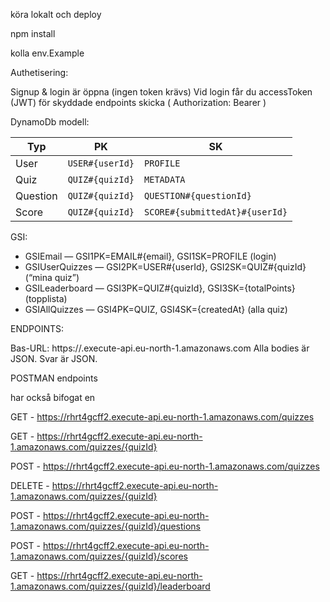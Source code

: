 köra lokalt och deploy

npm install

kolla env.Example

Authetisering:

Signup & login är öppna (ingen token krävs)
Vid login får du accessToken (JWT)
för skyddade endpoints skicka ( Authorization: Bearer <accessToken> ) 

DynamoDb modell: 

| Typ      | PK              | SK                             |
| -------- | --------------- | ------------------------------ |
| User     | `USER#{userId}` | `PROFILE`                      |
| Quiz     | `QUIZ#{quizId}` | `METADATA`                     |
| Question | `QUIZ#{quizId}` | `QUESTION#{questionId}`        |
| Score    | `QUIZ#{quizId}` | `SCORE#{submittedAt}#{userId}` |


GSI: 

* GSIEmail — GSI1PK=EMAIL#{email}, GSI1SK=PROFILE (login)
* GSIUserQuizzes — GSI2PK=USER#{userId}, GSI2SK=QUIZ#{quizId} (“mina quiz”)
* GSILeaderboard — GSI3PK=QUIZ#{quizId}, GSI3SK={totalPoints} (topplista)
* GSIAllQuizzes — GSI4PK=QUIZ, GSI4SK={createdAt} (alla quiz)

ENDPOINTS:

Bas-URL: https://<api-id>.execute-api.eu-north-1.amazonaws.com
Alla bodies är JSON. Svar är JSON.

POSTMAN endpoints

har också bifogat en 

  GET - https://rhrt4gcff2.execute-api.eu-north-1.amazonaws.com/quizzes

  GET - https://rhrt4gcff2.execute-api.eu-north-1.amazonaws.com/quizzes/{quizId}

  POST - https://rhrt4gcff2.execute-api.eu-north-1.amazonaws.com/quizzes

  DELETE - https://rhrt4gcff2.execute-api.eu-north-1.amazonaws.com/quizzes/{quizId}

  POST - https://rhrt4gcff2.execute-api.eu-north-1.amazonaws.com/quizzes/{quizId}/questions

  POST - https://rhrt4gcff2.execute-api.eu-north-1.amazonaws.com/quizzes/{quizId}/scores

  GET - https://rhrt4gcff2.execute-api.eu-north-1.amazonaws.com/quizzes/{quizId}/leaderboard

